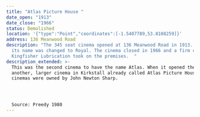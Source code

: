 ```yaml
---
title: "Atlas Picture House "
date_open: "1913"
date_close: "1966"
status: Demolished
location: '{"type":"Point","coordinates":[-1.5407789,53.8108259]}'
address: 136 Meanwood Road
description: "The 345 seat cinema opened at 136 Meanwood Road in 1913. In 1935
  its name was changed to Royal. The cinema closed in 1966 and a firm called
  Kingfisher Lubrication took on the premises.  "
description_extended: >-
  This was the second cinema to have the name Atlas. When it opened there was
  another, larger cinema in Kirkstall already called Atlas Picture House. Both
  cinemas were owned by John Newton Sharp.




  Source: Preedy 1980
---
```

